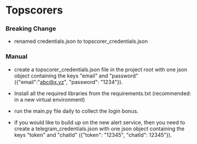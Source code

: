# Topscorers

### Breaking Change

- renamed credentials.json to topscorer_credentials.json

### Manual

- create a topscorer_credentials.json file in the project root with one json object containing the keys "email" and "password" ({"email":"abc@x.yz", "password": "1234"}).
- Install all the required libraries from the requirements.txt (recommended: in a new virtual environment)
- run the main.py file daily to collect the login bonus.

- if you would like to build up on the new alert service, then you need to create a telegram_credentials.json with one json object containing the keys "token" and "chatId" ({"token": "12345", "chatId": 12345"}).
